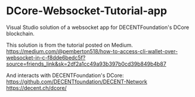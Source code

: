 # DCore-Websocket-Tutorial-app
Visual Studio solution of a websocket app for DECENTFoundation's DCore blockchain.

This solution is from the tutorial posted on Medium. https://medium.com/@pemberton518/how-to-access-cli-wallet-over-websocket-in-c-f8dde6bedc5f?source=friends_link&sk=2df2a1cc49a93b397b0cd39b849b4b87

And interacts with DECENTFoundation's DCore: https://github.com/DECENTfoundation/DECENT-Network https://decent.ch/dcore/
